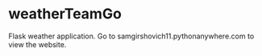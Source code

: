 # weatherTeamGo
Flask weather application. Go to samgirshovich11.pythonanywhere.com to view the website.
